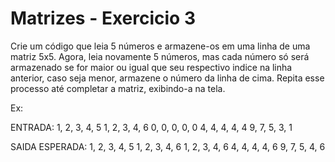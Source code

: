 # Matrizes - Exercicio 3

Crie um código que leia 5 números e armazene-os em uma linha de uma matriz 5x5. Agora, leia novamente 5 números, mas cada número só será armazenado se for maior ou igual que seu respectivo indice na linha anterior, caso seja menor, armazene o número da linha de cima. Repita esse processo até completar a matriz, exibindo-a na tela.

Ex:

ENTRADA:
1, 2, 3, 4, 5
1, 2, 3, 4, 6
0, 0, 0, 0, 0
4, 4, 4, 4, 4
9, 7, 5, 3, 1

SAIDA ESPERADA:
1, 2, 3, 4, 5
1, 2, 3, 4, 6
1, 2, 3, 4, 6
4, 4, 4, 4, 6
9, 7, 5, 4, 6